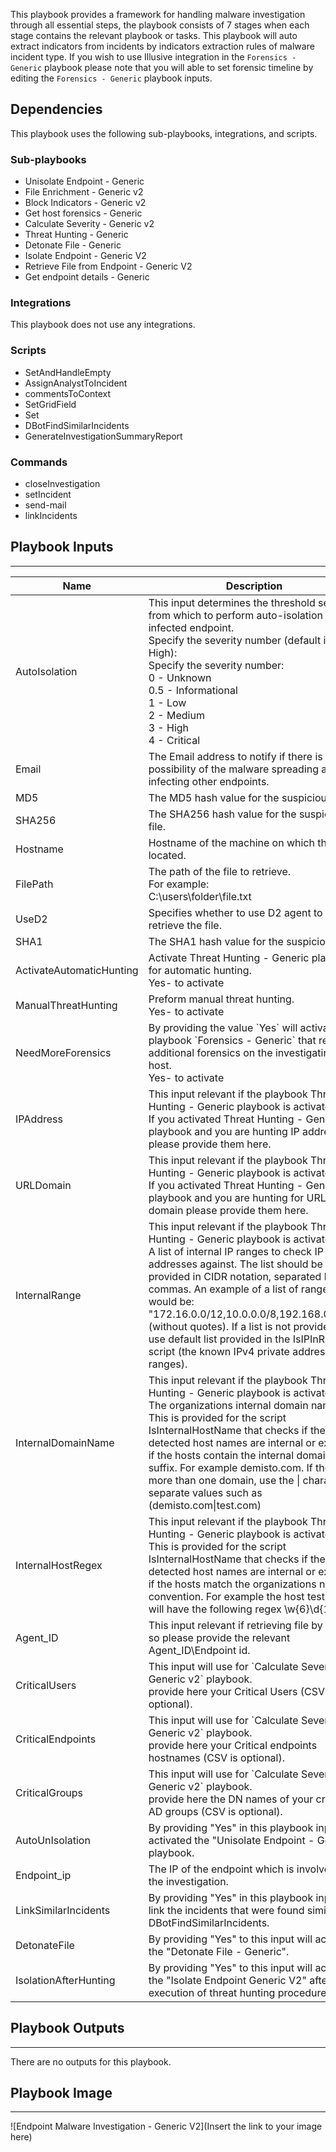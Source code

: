 This playbook provides a framework for handling malware investigation through all essential steps, the playbook consists of 7 stages when each stage contains the relevant playbook or tasks. 
This playbook will auto extract indicators from incidents by indicators extraction rules of malware incident type.
If you wish to use Illusive integration in the `Forensics - Generic` playbook please note that you will able to set forensic timeline by editing the `Forensics - Generic` playbook inputs.  
    

## Dependencies
This playbook uses the following sub-playbooks, integrations, and scripts.

### Sub-playbooks
* Unisolate Endpoint - Generic
* File Enrichment - Generic v2
* Block Indicators - Generic v2
* Get host forensics - Generic 
* Calculate Severity - Generic v2
* Threat Hunting - Generic 
* Detonate File - Generic
* Isolate Endpoint - Generic V2
* Retrieve File from Endpoint - Generic V2
* Get endpoint details - Generic

### Integrations
This playbook does not use any integrations.

### Scripts
* SetAndHandleEmpty
* AssignAnalystToIncident
* commentsToContext
* SetGridField
* Set
* DBotFindSimilarIncidents
* GenerateInvestigationSummaryReport

### Commands
* closeInvestigation
* setIncident
* send-mail
* linkIncidents

## Playbook Inputs
---

| **Name** | **Description** | **Default Value** | **Required** |
| --- | --- | --- | --- |
| AutoIsolation | This input determines the threshold severity from which to perform auto-isolation for the infected endpoint.<br/>Specify the severity number \(default is High\):<br/>Specify the severity number:<br/>0 - Unknown<br/>0.5 - Informational<br/>1 - Low<br/>2 - Medium<br/>3 - High<br/>4 - Critical | 3 | Optional |
| Email | The Email address to notify if there is a possibility of the malware spreading and infecting other endpoints. |  | Optional |
| MD5 | The MD5 hash value for the suspicious file. | incident.md5 | Optional |
| SHA256 | The SHA256  hash value for the suspicious file. | incident.sha256 | Optional |
| Hostname | Hostname of the machine on which the file is located. | incident.hostname | Optional |
| FilePath | The path of the file to retrieve.<br/>For example:<br/>C:\\users\\folder\\file.txt | File.Path | Optional |
| UseD2 | Specifies whether to use D2 agent to retrieve the file. | no | Optional |
| SHA1 | The SHA1 hash value for the suspicious file. | incident.sha1 | Optional |
| ActivateAutomaticHunting | Activate Threat Hunting - Generic playbook for automatic hunting.<br/>Yes- to activate<br/> | no | Optional |
| ManualThreatHunting | Preform manual threat hunting.<br/>Yes- to activate<br/> | No | Optional |
| NeedMoreForensics | By providing the value \`Yes\` will activate the playbook \`Forensics - Generic\` that retrieves additional forensics on the investigating host. <br/>Yes- to activate | no | Optional |
| IPAddress | This input relevant if the  playbook Threat Hunting - Generic playbook is activated. <br/>If you activated Threat Hunting - Generic playbook and you are hunting IP addresses  please provide them here.<br/> |  | Optional |
| URLDomain | This input relevant if the  playbook Threat Hunting - Generic playbook is activated. <br/>If you activated Threat Hunting - Generic playbook and you are hunting for URL or domain please provide them here.  |  | Optional |
| InternalRange | This input relevant if the  playbook Threat Hunting - Generic playbook is activated. <br/>A list of internal IP ranges to check IP addresses against. The list should be provided in CIDR notation, separated by commas. An example of a list of ranges would be: "172.16.0.0/12,10.0.0.0/8,192.168.0.0/16" \(without quotes\). If a list is not provided, will use default list provided in the IsIPInRanges script \(the known IPv4 private address ranges\). |  | Optional |
| InternalDomainName | This input relevant if the  playbook Threat Hunting - Generic playbook is activated. <br/>The organizations internal domain name. This is provided for the script IsInternalHostName that checks if the detected host names are internal or external if the hosts contain the internal domains suffix. For example demisto.com. If there is more than one domain, use the \| character to separate values such as \(demisto.com\|test.com\) |  | Optional |
| InternalHostRegex | This input relevant if the  playbook Threat Hunting - Generic playbook is activated.<br/>This is provided for the script IsInternalHostName that checks if the detected host names are internal or external. if the hosts match the organizations naming convention. For example the host testpc1 will have the following regex \\w\{6\}\\d\{1\} |  | Optional |
| Agent_ID | This input relevant if retrieving file by EDR, if so please provide the relevant Agent_ID\\Endpoint id.   | Agents ID.None | Optional |
| CriticalUsers | This input will use for \`Calculate Severity - Generic v2\` playbook.<br/>provide here your Critical Users \(CSV is optional\). | admin | Optional |
| CriticalEndpoints | This input will use for \`Calculate Severity - Generic v2\` playbook.<br/>provide here your Critical endpoints hostnames \(CSV is optional\). |  | Optional |
| CriticalGroups | This input will use for \`Calculate Severity - Generic v2\` playbook.<br/>provide here the DN names of your critical AD groups \(CSV is optional\). |  | Optional |
| AutoUnIsolation | By providing "Yes" in this playbook input will activated the "Unisolate Endpoint - Generic" playbook. | no | Optional |
| Endpoint_ip | The IP of the endpoint which is involved in the investigation. |  | Optional |
| LinkSimilarIncidents | By providing "Yes" in this playbook input will link the incidents that were found similar by DBotFindSimilarIncidents.  | no | Optional |
| DetonateFile | By providing "Yes" to this input will activate the "Detonate File - Generic".  | no | Optional |
| IsolationAfterHunting | By providing "Yes" to this input will activate the "Isolate Endpoint Generic V2" after the execution of threat hunting procedures.  | no | Optional |

## Playbook Outputs
---
There are no outputs for this playbook.

## Playbook Image
---
![Endpoint Malware Investigation - Generic V2](Insert the link to your image here)